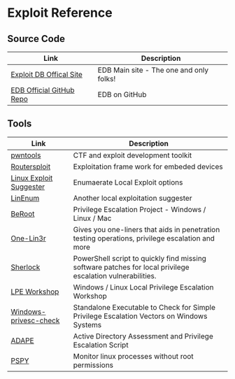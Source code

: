 # Exploit Reference

## Source Code

Link | Description
-|-
[Exploit DB Offical Site](https://www.exploit-db.com/) | EDB Main site - The one and only folks!
[EDB Official GitHub Repo](https://github.com/offensive-security/exploitdb) | EDB on GitHub

## Tools

Link | Description
-|-
[pwntools](https://github.com/Gallopsled/pwntools) | CTF and exploit development toolkit
[Routersploit](https://github.com/threat9/routersploit) | Exploitation frame work for embeded devices
[Linux Exploit Suggester](https://github.com/mzet-/linux-exploit-suggester) | Enumaerate Local Exploit options
[LinEnum](https://github.com/rebootuser/LinEnum) | Another local exploitation suggester
[BeRoot](https://github.com/AlessandroZ/BeRoot) | Privilege Escalation Project - Windows / Linux / Mac
[One-Lin3r](https://github.com/D4Vinci/One-Lin3r) | Gives you one-liners that aids in penetration testing operations, privilege escalation and more
[Sherlock](https://github.com/rasta-mouse/Sherlock) | PowerShell script to quickly find missing software patches for local privilege escalation vulnerabilities.
[LPE Workshop](https://github.com/sagishahar/lpeworkshop) | Windows / Linux Local Privilege Escalation Workshop
[Windows-privesc-check](https://github.com/pentestmonkey/windows-privesc-check) | Standalone Executable to Check for Simple Privilege Escalation Vectors on Windows Systems
[ADAPE](https://github.com/hausec/ADAPE-Script) | Active Directory Assessment and Privilege Escalation Script
[PSPY](https://github.com/DominicBreuker/pspy) | Monitor linux processes without root permissions
